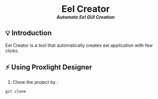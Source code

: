 <p align="center">
<h1 align="center" style="margin: 0 auto 0 auto;">Eel Creator</h1>
<h5 align="center" style="margin: 0 auto 0 auto;">Automate Eel GUI Creation</h5>
</p>

## 💡 Introduction

Eel Creator is a tool that automatically creates eel application with few clicks.

## ⚡️ Using Proxlight Designer

1. Clone the project by :
```
git clone 
